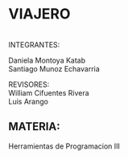 
VIAJERO
=======================================
 <br/>
INTEGRANTES: <br/>

Daniela Montoya Katab  <br/>
Santiago Munoz Echavarria <br/>

REVISORES:<br/>
William Cifuentes Rivera<br/>
Luis Arango <br/>

MATERIA:
-------------------------------------
Herramientas de Programacion III